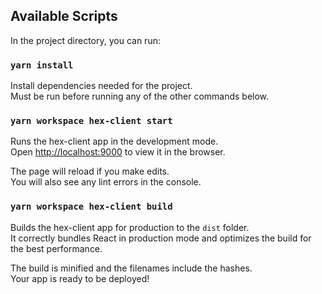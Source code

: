 ## Available Scripts

In the project directory, you can run:

### `yarn install`

Install dependencies needed for the project.<br>
Must be run before running any of the other commands below.

### `yarn workspace hex-client start`

Runs the hex-client app in the development mode.<br>
Open [http://localhost:9000](http://localhost:9000) to view it in the browser.

The page will reload if you make edits.<br>
You will also see any lint errors in the console.

### `yarn workspace hex-client build`

Builds the hex-client app for production to the `dist` folder.<br>
It correctly bundles React in production mode and optimizes the build for the best performance.

The build is minified and the filenames include the hashes.<br>
Your app is ready to be deployed!

